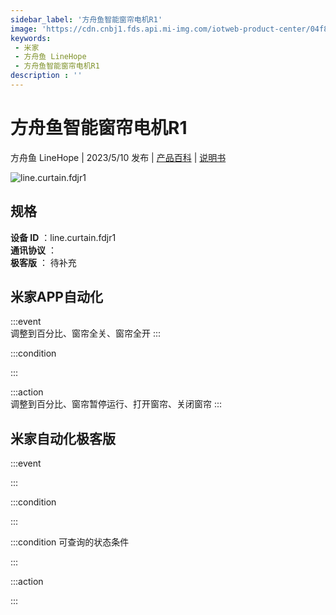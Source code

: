 ```yaml
---
sidebar_label: '方舟鱼智能窗帘电机R1'
image: 'https://cdn.cnbj1.fds.api.mi-img.com/iotweb-product-center/04f8c0cbc35ea528483e4a272a7cf842_1681286991216.png?GalaxyAccessKeyId=AKVGLQWBOVIRQ3XLEW&Expires=9223372036854775807&Signature=sgdGvMR4aTmyZ6+cSlM6ZmAziVM='
keywords: 
 - 米家
 - 方舟鱼 LineHope
 - 方舟鱼智能窗帘电机R1
description : ''
---
```

# 方舟鱼智能窗帘电机R1

方舟鱼 LineHope | 2023/5/10 发布 | [产品百科](https://home.mi.com/webapp/content/baike/product/index.html?model=line.curtain.fdjr1/) | [说明书](https://home.mi.com/views/introduction.html?model=line.curtain.fdjr1&region=cn)

![line.curtain.fdjr1](https://cdn.cnbj1.fds.api.mi-img.com/iotweb-product-center/04f8c0cbc35ea528483e4a272a7cf842_1681286991216.png?GalaxyAccessKeyId=AKVGLQWBOVIRQ3XLEW&Expires=9223372036854775807&Signature=sgdGvMR4aTmyZ6+cSlM6ZmAziVM=)

## 规格  
> 
**设备 ID** ：line.curtain.fdjr1  
**通讯协议** ：  
**极客版**  ： 待补充 


## 米家APP自动化  

:::event  
调整到百分比、窗帘全关、窗帘全开
:::

:::condition  

:::

:::action   
调整到百分比、窗帘暂停运行、打开窗帘、关闭窗帘
:::

## 米家自动化极客版  

:::event  

:::

:::condition  

:::

:::condition 可查询的状态条件  

:::

:::action  

:::

        
